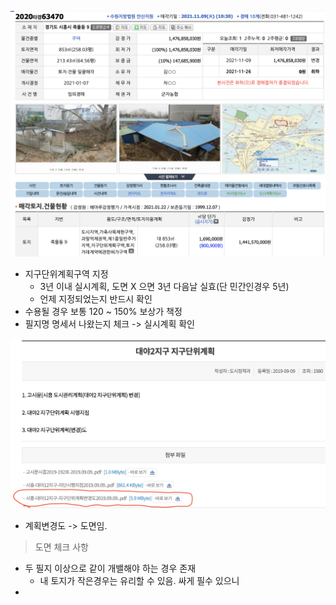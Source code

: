 ![1731838321987](images/01.지구단위계획/1731838321987.png)

* 지구단위계획구역 지정
  * 3년 이내 실시계획, 도면 X 으면 3년 다음날 실효(단 민간인경우 5년)
  * 언제 지정되었는지 반드시 확인
* 수용될 경우 보통 120 ~ 150% 보상가 책정
* 필지명 명세서 나왔는지 체크 -> 실시계획 확인

![1731842613627](images/01.지구단위계획/1731842613627.png)

* 계획변경도 -> 도면임.

> 도면 체크 사항

* 두 필지 이상으로 같이 개밸해야 하는 경우 존재
  * 내 토지가 작은경우는 유리할 수 있음. 싸게 필수 있으니
*
